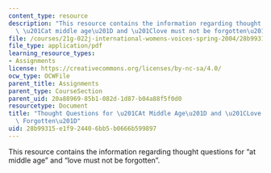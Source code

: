 ```yaml
---
content_type: resource
description: "This resource contains the information regarding thought questions for\
  \ \u201Cat middle age\u201D and \u201Clove must not be forgotten\u201D."
file: /courses/21g-022j-international-womens-voices-spring-2004/28b99315e1f924406bb5b0666b599897_MIT21G_022JS04_f_at.pdf
file_type: application/pdf
learning_resource_types:
- Assignments
license: https://creativecommons.org/licenses/by-nc-sa/4.0/
ocw_type: OCWFile
parent_title: Assignments
parent_type: CourseSection
parent_uid: 20a88969-85b1-082d-1d87-b04a88f5f0d0
resourcetype: Document
title: "Thought Questions for \u201CAt Middle Age\u201D and \u201CLove Must Not be\
  \ Forgotten\u201D"
uid: 28b99315-e1f9-2440-6bb5-b0666b599897
---
```

This resource contains the information regarding thought questions for “at middle age” and “love must not be forgotten”.